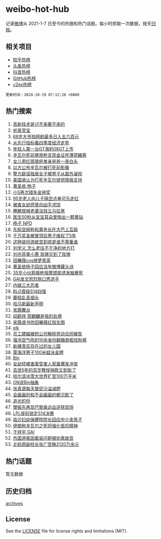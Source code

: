 # weibo-hot-hub

记录[微博](https://www.weibo.com)从 2021-1-7 日至今的热搜和热门话题。每小时抓取一次数据，按天[归档](archives)。

## 相关项目

- [知乎热榜](https://github.com/lonnyzhang423/zhihu-hot-hub)
- [头条热榜](https://github.com/lonnyzhang423/toutiao-hot-hub)
- [抖音热榜](https://github.com/lonnyzhang423/douyin-hot-hub)
- [GitHub热榜](https://github.com/lonnyzhang423/github-hot-hub)
- [v2ex热榜](https://github.com/lonnyzhang423/v2ex-hot-hub)


`更新时间：2024-10-19 07:12:26 +0800`

## 热门搜索

1. [高新技术是讨不来要不来的](https://m.weibo.cn/search?containerid=100103type%3D1%26t%3D10%26q%3D%23%E9%AB%98%E6%96%B0%E6%8A%80%E6%9C%AF%E6%98%AF%E8%AE%A8%E4%B8%8D%E6%9D%A5%E8%A6%81%E4%B8%8D%E6%9D%A5%E7%9A%84%23&stream_entry_id=51&isnewpage=1&extparam=seat%3D1%26filter_type%3Drealtimehot%26stream_entry_id%3D51%26c_type%3D51%26q%3D%2523%25E9%25AB%2598%25E6%2596%25B0%25E6%258A%2580%25E6%259C%25AF%25E6%2598%25AF%25E8%25AE%25A8%25E4%25B8%258D%25E6%259D%25A5%25E8%25A6%2581%25E4%25B8%258D%25E6%259D%25A5%25E7%259A%2584%2523%26dgr%3D0%26cate%3D10103%26pos%3D0%26display_time%3D1729293145%26pre_seqid%3D172929314502802373003144)
1. [听泉赏宝](https://m.weibo.cn/search?containerid=100103type%3D1%26t%3D10%26q%3D%23%E5%90%AC%E6%B3%89%E8%B5%8F%E5%AE%9D%23&stream_entry_id=31&isnewpage=1&extparam=seat%3D1%26filter_type%3Drealtimehot%26c_type%3D31%26pos%3D0%26cate%3D5001%26lcate%3D5001%26flag%3D2%26stream_entry_id%3D31%26q%3D%2523%25E5%2590%25AC%25E6%25B3%2589%25E8%25B5%258F%25E5%25AE%259D%2523%26dgr%3D0%26band_rank%3D1%26realpos%3D1%26display_time%3D1729293145%26pre_seqid%3D172929314502802373003144)
1. [68岁大爷拍网剧最多日入五六百元](https://m.weibo.cn/search?containerid=100103type%3D1%26t%3D10%26q%3D%2368%E5%B2%81%E5%A4%A7%E7%88%B7%E6%8B%8D%E7%BD%91%E5%89%A7%E6%9C%80%E5%A4%9A%E6%97%A5%E5%85%A5%E4%BA%94%E5%85%AD%E7%99%BE%E5%85%83%23&stream_entry_id=31&isnewpage=1&extparam=seat%3D1%26filter_type%3Drealtimehot%26c_type%3D31%26pos%3D1%26cate%3D5001%26lcate%3D5001%26flag%3D1%26stream_entry_id%3D31%26q%3D%252368%25E5%25B2%2581%25E5%25A4%25A7%25E7%2588%25B7%25E6%258B%258D%25E7%25BD%2591%25E5%2589%25A7%25E6%259C%2580%25E5%25A4%259A%25E6%2597%25A5%25E5%2585%25A5%25E4%25BA%2594%25E5%2585%25AD%25E7%2599%25BE%25E5%2585%2583%2523%26dgr%3D0%26band_rank%3D2%26realpos%3D2%26display_time%3D1729293145%26pre_seqid%3D172929314502802373003144)
1. [从先行指标看四季度经济走势](https://m.weibo.cn/search?containerid=100103type%3D1%26t%3D10%26q%3D%23%E4%BB%8E%E5%85%88%E8%A1%8C%E6%8C%87%E6%A0%87%E7%9C%8B%E5%9B%9B%E5%AD%A3%E5%BA%A6%E7%BB%8F%E6%B5%8E%E8%B5%B0%E5%8A%BF%23&stream_entry_id=31&isnewpage=1&extparam=seat%3D1%26filter_type%3Drealtimehot%26c_type%3D31%26pos%3D2%26cate%3D5001%26lcate%3D5001%26flag%3D0%26stream_entry_id%3D31%26q%3D%2523%25E4%25BB%258E%25E5%2585%2588%25E8%25A1%258C%25E6%258C%2587%25E6%25A0%2587%25E7%259C%258B%25E5%259B%259B%25E5%25AD%25A3%25E5%25BA%25A6%25E7%25BB%258F%25E6%25B5%258E%25E8%25B5%25B0%25E5%258A%25BF%2523%26dgr%3D0%26band_rank%3D3%26realpos%3D3%26display_time%3D1729293145%26pre_seqid%3D172929314502802373003144)
1. [年轻人第一台GT海豹06GT上市](https://m.weibo.cn/search?containerid=100103type%3D1%26t%3D10%26q%3D%23%E5%B9%B4%E8%BD%BB%E4%BA%BA%E7%AC%AC%E4%B8%80%E5%8F%B0GT%E6%B5%B7%E8%B1%B906GT%E4%B8%8A%E5%B8%82%23&stream_entry_id=31&isnewpage=1&extparam=seat%3D1%26filter_type%3Drealtimehot%26c_type%3D31%26pos%3D3%26is_ad_pos%3D1%26lcate%3D5001%26stream_entry_id%3D31%26cate%3D5001%26q%3D%2523%25E5%25B9%25B4%25E8%25BD%25BB%25E4%25BA%25BA%25E7%25AC%25AC%25E4%25B8%2580%25E5%258F%25B0GT%25E6%25B5%25B7%25E8%25B1%25B906GT%25E4%25B8%258A%25E5%25B8%2582%2523%26dgr%3D0%26band_rank%3D4%26adid%3D259723%26topic_ad%3D1%26display_time%3D1729293145%26pre_seqid%3D172929314502802373003144)
1. [辛瓦尔死前携带枪支现金证件薄荷糖等](https://m.weibo.cn/search?containerid=100103type%3D1%26t%3D10%26q%3D%23%E8%BE%9B%E7%93%A6%E5%B0%94%E6%AD%BB%E5%89%8D%E6%90%BA%E5%B8%A6%E6%9E%AA%E6%94%AF%E7%8E%B0%E9%87%91%E8%AF%81%E4%BB%B6%E8%96%84%E8%8D%B7%E7%B3%96%E7%AD%89%23&stream_entry_id=31&isnewpage=1&extparam=seat%3D1%26filter_type%3Drealtimehot%26c_type%3D31%26pos%3D4%26cate%3D5001%26lcate%3D5001%26flag%3D2%26stream_entry_id%3D31%26q%3D%2523%25E8%25BE%259B%25E7%2593%25A6%25E5%25B0%2594%25E6%25AD%25BB%25E5%2589%258D%25E6%2590%25BA%25E5%25B8%25A6%25E6%259E%25AA%25E6%2594%25AF%25E7%258E%25B0%25E9%2587%2591%25E8%25AF%2581%25E4%25BB%25B6%25E8%2596%2584%25E8%258D%25B7%25E7%25B3%2596%25E7%25AD%2589%2523%26dgr%3D0%26band_rank%3D4%26realpos%3D4%26display_time%3D1729293145%26pre_seqid%3D172929314502802373003144)
1. [女儿患红斑狼疮单亲爸爸一夜白头](https://m.weibo.cn/search?containerid=100103type%3D1%26t%3D10%26q%3D%23%E5%A5%B3%E5%84%BF%E6%82%A3%E7%BA%A2%E6%96%91%E7%8B%BC%E7%96%AE%E5%8D%95%E4%BA%B2%E7%88%B8%E7%88%B8%E4%B8%80%E5%A4%9C%E7%99%BD%E5%A4%B4%23&stream_entry_id=31&isnewpage=1&extparam=seat%3D1%26filter_type%3Drealtimehot%26c_type%3D31%26pos%3D5%26cate%3D5001%26lcate%3D5001%26flag%3D1%26stream_entry_id%3D31%26q%3D%2523%25E5%25A5%25B3%25E5%2584%25BF%25E6%2582%25A3%25E7%25BA%25A2%25E6%2596%2591%25E7%258B%25BC%25E7%2596%25AE%25E5%258D%2595%25E4%25BA%25B2%25E7%2588%25B8%25E7%2588%25B8%25E4%25B8%2580%25E5%25A4%259C%25E7%2599%25BD%25E5%25A4%25B4%2523%26dgr%3D0%26band_rank%3D5%26realpos%3D5%26display_time%3D1729293145%26pre_seqid%3D172929314502802373003144)
1. [以方公布辛瓦尔被打死前影像](https://m.weibo.cn/search?containerid=100103type%3D1%26t%3D10%26q%3D%23%E4%BB%A5%E6%96%B9%E5%85%AC%E5%B8%83%E8%BE%9B%E7%93%A6%E5%B0%94%E8%A2%AB%E6%89%93%E6%AD%BB%E5%89%8D%E5%BD%B1%E5%83%8F%23&stream_entry_id=31&isnewpage=1&extparam=seat%3D1%26filter_type%3Drealtimehot%26c_type%3D31%26pos%3D6%26cate%3D5001%26lcate%3D5001%26flag%3D0%26stream_entry_id%3D31%26q%3D%2523%25E4%25BB%25A5%25E6%2596%25B9%25E5%2585%25AC%25E5%25B8%2583%25E8%25BE%259B%25E7%2593%25A6%25E5%25B0%2594%25E8%25A2%25AB%25E6%2589%2593%25E6%25AD%25BB%25E5%2589%258D%25E5%25BD%25B1%25E5%2583%258F%2523%26dgr%3D0%26band_rank%3D6%26realpos%3D6%26display_time%3D1729293145%26pre_seqid%3D172929314502802373003144)
1. [警方辟谣独居女子被男子从窗外凝视](https://m.weibo.cn/search?containerid=100103type%3D1%26t%3D10%26q%3D%23%E8%AD%A6%E6%96%B9%E8%BE%9F%E8%B0%A3%E7%8B%AC%E5%B1%85%E5%A5%B3%E5%AD%90%E8%A2%AB%E7%94%B7%E5%AD%90%E4%BB%8E%E7%AA%97%E5%A4%96%E5%87%9D%E8%A7%86%23&stream_entry_id=31&isnewpage=1&extparam=seat%3D1%26filter_type%3Drealtimehot%26c_type%3D31%26pos%3D7%26is_ad_pos%3D1%26lcate%3D5001%26stream_entry_id%3D31%26q%3D%2523%25E8%25AD%25A6%25E6%2596%25B9%25E8%25BE%259F%25E8%25B0%25A3%25E7%258B%25AC%25E5%25B1%2585%25E5%25A5%25B3%25E5%25AD%2590%25E8%25A2%25AB%25E7%2594%25B7%25E5%25AD%2590%25E4%25BB%258E%25E7%25AA%2597%25E5%25A4%2596%25E5%2587%259D%25E8%25A7%2586%2523%26dgr%3D0%26band_rank%3D7%26adid%3D259717%26cate%3D5001%26display_time%3D1729293145%26pre_seqid%3D172929314502802373003144)
1. [美国承认为打死辛瓦尔提供情报支持](https://m.weibo.cn/search?containerid=100103type%3D1%26t%3D10%26q%3D%23%E7%BE%8E%E5%9B%BD%E6%89%BF%E8%AE%A4%E4%B8%BA%E6%89%93%E6%AD%BB%E8%BE%9B%E7%93%A6%E5%B0%94%E6%8F%90%E4%BE%9B%E6%83%85%E6%8A%A5%E6%94%AF%E6%8C%81%23&stream_entry_id=31&isnewpage=1&extparam=seat%3D1%26filter_type%3Drealtimehot%26c_type%3D31%26pos%3D8%26cate%3D5001%26lcate%3D5001%26flag%3D0%26stream_entry_id%3D31%26q%3D%2523%25E7%25BE%258E%25E5%259B%25BD%25E6%2589%25BF%25E8%25AE%25A4%25E4%25B8%25BA%25E6%2589%2593%25E6%25AD%25BB%25E8%25BE%259B%25E7%2593%25A6%25E5%25B0%2594%25E6%258F%2590%25E4%25BE%259B%25E6%2583%2585%25E6%258A%25A5%25E6%2594%25AF%25E6%258C%2581%2523%26dgr%3D0%26band_rank%3D7%26realpos%3D7%26display_time%3D1729293145%26pre_seqid%3D172929314502802373003144)
1. [黄圣依 杨子](https://m.weibo.cn/search?containerid=100103type%3D1%26t%3D10%26q%3D%E9%BB%84%E5%9C%A3%E4%BE%9D+%E6%9D%A8%E5%AD%90&stream_entry_id=31&isnewpage=1&extparam=seat%3D1%26filter_type%3Drealtimehot%26c_type%3D31%26pos%3D9%26cate%3D5001%26lcate%3D5001%26flag%3D0%26stream_entry_id%3D31%26q%3D%25E9%25BB%2584%25E5%259C%25A3%25E4%25BE%259D%2520%25E6%259D%25A8%25E5%25AD%2590%26dgr%3D0%26band_rank%3D8%26realpos%3D8%26display_time%3D1729293145%26pre_seqid%3D172929314502802373003144)
1. [小S再次错失金钟奖](https://m.weibo.cn/search?containerid=100103type%3D1%26t%3D10%26q%3D%23%E5%B0%8FS%E5%86%8D%E6%AC%A1%E9%94%99%E5%A4%B1%E9%87%91%E9%92%9F%E5%A5%96%23&stream_entry_id=31&isnewpage=1&extparam=seat%3D1%26filter_type%3Drealtimehot%26c_type%3D31%26pos%3D10%26cate%3D5001%26lcate%3D5001%26flag%3D0%26stream_entry_id%3D31%26q%3D%2523%25E5%25B0%258FS%25E5%2586%258D%25E6%25AC%25A1%25E9%2594%2599%25E5%25A4%25B1%25E9%2587%2591%25E9%2592%259F%25E5%25A5%2596%2523%26dgr%3D0%26band_rank%3D9%26realpos%3D9%26display_time%3D1729293145%26pre_seqid%3D172929314502802373003144)
1. [95岁老人向儿子隔空点单可乐走红](https://m.weibo.cn/search?containerid=100103type%3D1%26t%3D10%26q%3D%2395%E5%B2%81%E8%80%81%E4%BA%BA%E5%90%91%E5%84%BF%E5%AD%90%E9%9A%94%E7%A9%BA%E7%82%B9%E5%8D%95%E5%8F%AF%E4%B9%90%E8%B5%B0%E7%BA%A2%23&stream_entry_id=31&isnewpage=1&extparam=seat%3D1%26filter_type%3Drealtimehot%26c_type%3D31%26pos%3D11%26cate%3D5001%26lcate%3D5001%26flag%3D32768%26stream_entry_id%3D31%26q%3D%252395%25E5%25B2%2581%25E8%2580%2581%25E4%25BA%25BA%25E5%2590%2591%25E5%2584%25BF%25E5%25AD%2590%25E9%259A%2594%25E7%25A9%25BA%25E7%2582%25B9%25E5%258D%2595%25E5%258F%25AF%25E4%25B9%2590%25E8%25B5%25B0%25E7%25BA%25A2%2523%26dgr%3D0%26band_rank%3D10%26realpos%3D10%26display_time%3D1729293145%26pre_seqid%3D172929314502802373003144)
1. [被害女幼师曾向凶手求饶](https://m.weibo.cn/search?containerid=100103type%3D1%26t%3D10%26q%3D%23%E8%A2%AB%E5%AE%B3%E5%A5%B3%E5%B9%BC%E5%B8%88%E6%9B%BE%E5%90%91%E5%87%B6%E6%89%8B%E6%B1%82%E9%A5%B6%23&stream_entry_id=31&isnewpage=1&extparam=seat%3D1%26filter_type%3Drealtimehot%26c_type%3D31%26pos%3D12%26cate%3D5001%26lcate%3D5001%26flag%3D2%26stream_entry_id%3D31%26q%3D%2523%25E8%25A2%25AB%25E5%25AE%25B3%25E5%25A5%25B3%25E5%25B9%25BC%25E5%25B8%2588%25E6%259B%25BE%25E5%2590%2591%25E5%2587%25B6%25E6%2589%258B%25E6%25B1%2582%25E9%25A5%25B6%2523%26dgr%3D0%26band_rank%3D11%26realpos%3D11%26display_time%3D1729293145%26pre_seqid%3D172929314502802373003144)
1. [睡醒就喊老婆没钱立马拉黑](https://m.weibo.cn/search?containerid=100103type%3D1%26t%3D10%26q%3D%23%E7%9D%A1%E9%86%92%E5%B0%B1%E5%96%8A%E8%80%81%E5%A9%86%E6%B2%A1%E9%92%B1%E7%AB%8B%E9%A9%AC%E6%8B%89%E9%BB%91%23&stream_entry_id=31&isnewpage=1&extparam=seat%3D1%26filter_type%3Drealtimehot%26c_type%3D31%26pos%3D13%26cate%3D5001%26lcate%3D5001%26flag%3D2%26stream_entry_id%3D31%26q%3D%2523%25E7%259D%25A1%25E9%2586%2592%25E5%25B0%25B1%25E5%2596%258A%25E8%2580%2581%25E5%25A9%2586%25E6%25B2%25A1%25E9%2592%25B1%25E7%25AB%258B%25E9%25A9%25AC%25E6%258B%2589%25E9%25BB%2591%2523%26dgr%3D0%26band_rank%3D12%26realpos%3D12%26display_time%3D1729293145%26pre_seqid%3D172929314502802373003144)
1. [医生50秒从宝宝耳朵里掏出一颗黄钻](https://m.weibo.cn/search?containerid=100103type%3D1%26t%3D10%26q%3D%23%E5%8C%BB%E7%94%9F50%E7%A7%92%E4%BB%8E%E5%AE%9D%E5%AE%9D%E8%80%B3%E6%9C%B5%E9%87%8C%E6%8E%8F%E5%87%BA%E4%B8%80%E9%A2%97%E9%BB%84%E9%92%BB%23&stream_entry_id=31&isnewpage=1&extparam=seat%3D1%26filter_type%3Drealtimehot%26c_type%3D31%26pos%3D14%26cate%3D5001%26lcate%3D5001%26flag%3D2%26stream_entry_id%3D31%26q%3D%2523%25E5%258C%25BB%25E7%2594%259F50%25E7%25A7%2592%25E4%25BB%258E%25E5%25AE%259D%25E5%25AE%259D%25E8%2580%25B3%25E6%259C%25B5%25E9%2587%258C%25E6%258E%258F%25E5%2587%25BA%25E4%25B8%2580%25E9%25A2%2597%25E9%25BB%2584%25E9%2592%25BB%2523%26dgr%3D0%26band_rank%3D13%26realpos%3D13%26display_time%3D1729293145%26pre_seqid%3D172929314502802373003144)
1. [杨子 NPD](https://m.weibo.cn/search?containerid=100103type%3D1%26t%3D10%26q%3D%E6%9D%A8%E5%AD%90+NPD&stream_entry_id=31&isnewpage=1&extparam=seat%3D1%26filter_type%3Drealtimehot%26c_type%3D31%26pos%3D15%26cate%3D5001%26lcate%3D5001%26flag%3D2%26stream_entry_id%3D31%26q%3D%25E6%259D%25A8%25E5%25AD%2590%2520NPD%26dgr%3D0%26band_rank%3D14%26realpos%3D14%26display_time%3D1729293145%26pre_seqid%3D172929314502802373003144)
1. [东航空姐称和乘务长在大巴上互殴](https://m.weibo.cn/search?containerid=100103type%3D1%26t%3D10%26q%3D%23%E4%B8%9C%E8%88%AA%E7%A9%BA%E5%A7%90%E7%A7%B0%E5%92%8C%E4%B9%98%E5%8A%A1%E9%95%BF%E5%9C%A8%E5%A4%A7%E5%B7%B4%E4%B8%8A%E4%BA%92%E6%AE%B4%23&stream_entry_id=31&isnewpage=1&extparam=seat%3D1%26filter_type%3Drealtimehot%26c_type%3D31%26pos%3D16%26cate%3D5001%26lcate%3D5001%26flag%3D2%26stream_entry_id%3D31%26q%3D%2523%25E4%25B8%259C%25E8%2588%25AA%25E7%25A9%25BA%25E5%25A7%2590%25E7%25A7%25B0%25E5%2592%258C%25E4%25B9%2598%25E5%258A%25A1%25E9%2595%25BF%25E5%259C%25A8%25E5%25A4%25A7%25E5%25B7%25B4%25E4%25B8%258A%25E4%25BA%2592%25E6%25AE%25B4%2523%26dgr%3D0%26band_rank%3D15%26realpos%3D15%26display_time%3D1729293145%26pre_seqid%3D172929314502802373003144)
1. [千万奖金被冒领后男子维权了5年](https://m.weibo.cn/search?containerid=100103type%3D1%26t%3D10%26q%3D%23%E5%8D%83%E4%B8%87%E5%A5%96%E9%87%91%E8%A2%AB%E5%86%92%E9%A2%86%E5%90%8E%E7%94%B7%E5%AD%90%E7%BB%B4%E6%9D%83%E4%BA%865%E5%B9%B4%23&stream_entry_id=31&isnewpage=1&extparam=seat%3D1%26filter_type%3Drealtimehot%26c_type%3D31%26pos%3D17%26cate%3D5001%26lcate%3D5001%26flag%3D0%26stream_entry_id%3D31%26q%3D%2523%25E5%258D%2583%25E4%25B8%2587%25E5%25A5%2596%25E9%2587%2591%25E8%25A2%25AB%25E5%2586%2592%25E9%25A2%2586%25E5%2590%258E%25E7%2594%25B7%25E5%25AD%2590%25E7%25BB%25B4%25E6%259D%2583%25E4%25BA%25865%25E5%25B9%25B4%2523%26dgr%3D0%26band_rank%3D16%26realpos%3D16%26display_time%3D1729293145%26pre_seqid%3D172929314502802373003144)
1. [这种装扮游故宫到底是谁不尊重谁](https://m.weibo.cn/search?containerid=100103type%3D1%26t%3D10%26q%3D%23%E8%BF%99%E7%A7%8D%E8%A3%85%E6%89%AE%E6%B8%B8%E6%95%85%E5%AE%AB%E5%88%B0%E5%BA%95%E6%98%AF%E8%B0%81%E4%B8%8D%E5%B0%8A%E9%87%8D%E8%B0%81%23&stream_entry_id=31&isnewpage=1&extparam=seat%3D1%26filter_type%3Drealtimehot%26c_type%3D31%26pos%3D18%26cate%3D5001%26lcate%3D5001%26flag%3D0%26stream_entry_id%3D31%26q%3D%2523%25E8%25BF%2599%25E7%25A7%258D%25E8%25A3%2585%25E6%2589%25AE%25E6%25B8%25B8%25E6%2595%2585%25E5%25AE%25AB%25E5%2588%25B0%25E5%25BA%2595%25E6%2598%25AF%25E8%25B0%2581%25E4%25B8%258D%25E5%25B0%258A%25E9%2587%258D%25E8%25B0%2581%2523%26dgr%3D0%26band_rank%3D17%26realpos%3D17%26display_time%3D1729293145%26pre_seqid%3D172929314502802373003144)
1. [刘学义 怎么老往不干净的地方打](https://m.weibo.cn/search?containerid=100103type%3D1%26t%3D10%26q%3D%E5%88%98%E5%AD%A6%E4%B9%89+%E6%80%8E%E4%B9%88%E8%80%81%E5%BE%80%E4%B8%8D%E5%B9%B2%E5%87%80%E7%9A%84%E5%9C%B0%E6%96%B9%E6%89%93&stream_entry_id=31&isnewpage=1&extparam=seat%3D1%26filter_type%3Drealtimehot%26c_type%3D31%26pos%3D19%26cate%3D5001%26lcate%3D5001%26flag%3D2%26stream_entry_id%3D31%26q%3D%25E5%2588%2598%25E5%25AD%25A6%25E4%25B9%2589%2520%25E6%2580%258E%25E4%25B9%2588%25E8%2580%2581%25E5%25BE%2580%25E4%25B8%258D%25E5%25B9%25B2%25E5%2587%2580%25E7%259A%2584%25E5%259C%25B0%25E6%2596%25B9%25E6%2589%2593%26dgr%3D0%26band_rank%3D18%26realpos%3D18%26display_time%3D1729293145%26pre_seqid%3D172929314502802373003144)
1. [刘亦菲章小蕙 玫瑰见到了玫瑰](https://m.weibo.cn/search?containerid=100103type%3D1%26t%3D10%26q%3D%E5%88%98%E4%BA%A6%E8%8F%B2%E7%AB%A0%E5%B0%8F%E8%95%99+%E7%8E%AB%E7%91%B0%E8%A7%81%E5%88%B0%E4%BA%86%E7%8E%AB%E7%91%B0&stream_entry_id=31&isnewpage=1&extparam=seat%3D1%26filter_type%3Drealtimehot%26c_type%3D31%26pos%3D20%26cate%3D5001%26lcate%3D5001%26flag%3D0%26stream_entry_id%3D31%26q%3D%25E5%2588%2598%25E4%25BA%25A6%25E8%258F%25B2%25E7%25AB%25A0%25E5%25B0%258F%25E8%2595%2599%2520%25E7%258E%25AB%25E7%2591%25B0%25E8%25A7%2581%25E5%2588%25B0%25E4%25BA%2586%25E7%258E%25AB%25E7%2591%25B0%26dgr%3D0%26band_rank%3D19%26realpos%3D19%26display_time%3D1729293145%26pre_seqid%3D172929314502802373003144)
1. [田曦薇cos绮梦青鸾](https://m.weibo.cn/search?containerid=100103type%3D1%26t%3D10%26q%3D%23%E7%94%B0%E6%9B%A6%E8%96%87cos%E7%BB%AE%E6%A2%A6%E9%9D%92%E9%B8%BE%23&stream_entry_id=31&isnewpage=1&extparam=seat%3D1%26filter_type%3Drealtimehot%26c_type%3D31%26pos%3D21%26cate%3D5001%26lcate%3D5001%26flag%3D0%26stream_entry_id%3D31%26q%3D%2523%25E7%2594%25B0%25E6%259B%25A6%25E8%2596%2587cos%25E7%25BB%25AE%25E6%25A2%25A6%25E9%259D%2592%25E9%25B8%25BE%2523%26dgr%3D0%26band_rank%3D20%26realpos%3D20%26display_time%3D1729293145%26pre_seqid%3D172929314502802373003144)
1. [黄圣依杨子回应当年微博藏头诗](https://m.weibo.cn/search?containerid=100103type%3D1%26t%3D10%26q%3D%E9%BB%84%E5%9C%A3%E4%BE%9D%E6%9D%A8%E5%AD%90%E5%9B%9E%E5%BA%94%E5%BD%93%E5%B9%B4%E5%BE%AE%E5%8D%9A%E8%97%8F%E5%A4%B4%E8%AF%97&stream_entry_id=31&isnewpage=1&extparam=seat%3D1%26filter_type%3Drealtimehot%26c_type%3D31%26pos%3D22%26cate%3D5001%26lcate%3D5001%26flag%3D2%26stream_entry_id%3D31%26q%3D%25E9%25BB%2584%25E5%259C%25A3%25E4%25BE%259D%25E6%259D%25A8%25E5%25AD%2590%25E5%259B%259E%25E5%25BA%2594%25E5%25BD%2593%25E5%25B9%25B4%25E5%25BE%25AE%25E5%258D%259A%25E8%2597%258F%25E5%25A4%25B4%25E8%25AF%2597%26dgr%3D0%26band_rank%3D21%26realpos%3D21%26display_time%3D1729293145%26pre_seqid%3D172929314502802373003144)
1. [35岁小伙筋膜枪按摩颈部诱发脑梗死](https://m.weibo.cn/search?containerid=100103type%3D1%26t%3D10%26q%3D%2335%E5%B2%81%E5%B0%8F%E4%BC%99%E7%AD%8B%E8%86%9C%E6%9E%AA%E6%8C%89%E6%91%A9%E9%A2%88%E9%83%A8%E8%AF%B1%E5%8F%91%E8%84%91%E6%A2%97%E6%AD%BB%23&stream_entry_id=31&isnewpage=1&extparam=seat%3D1%26filter_type%3Drealtimehot%26c_type%3D31%26pos%3D23%26cate%3D5001%26lcate%3D5001%26flag%3D0%26stream_entry_id%3D31%26q%3D%252335%25E5%25B2%2581%25E5%25B0%258F%25E4%25BC%2599%25E7%25AD%258B%25E8%2586%259C%25E6%259E%25AA%25E6%258C%2589%25E6%2591%25A9%25E9%25A2%2588%25E9%2583%25A8%25E8%25AF%25B1%25E5%258F%2591%25E8%2584%2591%25E6%25A2%2597%25E6%25AD%25BB%2523%26dgr%3D0%26band_rank%3D22%26realpos%3D22%26display_time%3D1729293145%26pre_seqid%3D172929314502802373003144)
1. [GAI发文怒怼脱口秀选手](https://m.weibo.cn/search?containerid=100103type%3D1%26t%3D10%26q%3D%23GAI%E5%8F%91%E6%96%87%E6%80%92%E6%80%BC%E8%84%B1%E5%8F%A3%E7%A7%80%E9%80%89%E6%89%8B%23&stream_entry_id=31&isnewpage=1&extparam=seat%3D1%26filter_type%3Drealtimehot%26c_type%3D31%26pos%3D24%26cate%3D5001%26lcate%3D5001%26flag%3D0%26stream_entry_id%3D31%26q%3D%2523GAI%25E5%258F%2591%25E6%2596%2587%25E6%2580%2592%25E6%2580%25BC%25E8%2584%25B1%25E5%258F%25A3%25E7%25A7%2580%25E9%2580%2589%25E6%2589%258B%2523%26dgr%3D0%26band_rank%3D23%26realpos%3D23%26display_time%3D1729293145%26pre_seqid%3D172929314502802373003144)
1. [内娱三大忍者](https://m.weibo.cn/search?containerid=100103type%3D1%26t%3D10%26q%3D%E5%86%85%E5%A8%B1%E4%B8%89%E5%A4%A7%E5%BF%8D%E8%80%85&stream_entry_id=31&isnewpage=1&extparam=seat%3D1%26filter_type%3Drealtimehot%26c_type%3D31%26pos%3D25%26cate%3D5001%26lcate%3D5001%26flag%3D0%26stream_entry_id%3D31%26q%3D%25E5%2586%2585%25E5%25A8%25B1%25E4%25B8%2589%25E5%25A4%25A7%25E5%25BF%258D%25E8%2580%2585%26dgr%3D0%26band_rank%3D24%26realpos%3D24%26display_time%3D1729293145%26pre_seqid%3D172929314502802373003144)
1. [BLG晋级S14四强](https://m.weibo.cn/search?containerid=100103type%3D1%26t%3D10%26q%3DBLG%E6%99%8B%E7%BA%A7S14%E5%9B%9B%E5%BC%BA&stream_entry_id=31&isnewpage=1&extparam=seat%3D1%26filter_type%3Drealtimehot%26c_type%3D31%26pos%3D26%26cate%3D5001%26lcate%3D5001%26flag%3D0%26stream_entry_id%3D31%26q%3DBLG%25E6%2599%258B%25E7%25BA%25A7S14%25E5%259B%259B%25E5%25BC%25BA%26dgr%3D0%26band_rank%3D25%26realpos%3D25%26display_time%3D1729293145%26pre_seqid%3D172929314502802373003144)
1. [鹿晗乱丢烟头](https://m.weibo.cn/search?containerid=100103type%3D1%26t%3D10%26q%3D%23%E9%B9%BF%E6%99%97%E4%B9%B1%E4%B8%A2%E7%83%9F%E5%A4%B4%23&stream_entry_id=31&isnewpage=1&extparam=seat%3D1%26filter_type%3Drealtimehot%26c_type%3D31%26pos%3D27%26cate%3D5001%26lcate%3D5001%26flag%3D0%26stream_entry_id%3D31%26q%3D%2523%25E9%25B9%25BF%25E6%2599%2597%25E4%25B9%25B1%25E4%25B8%25A2%25E7%2583%259F%25E5%25A4%25B4%2523%26dgr%3D0%26band_rank%3D26%26realpos%3D26%26display_time%3D1729293145%26pre_seqid%3D172929314502802373003144)
1. [哈马斯最新声明](https://m.weibo.cn/search?containerid=100103type%3D1%26t%3D10%26q%3D%23%E5%93%88%E9%A9%AC%E6%96%AF%E6%9C%80%E6%96%B0%E5%A3%B0%E6%98%8E%23&stream_entry_id=31&isnewpage=1&extparam=seat%3D1%26filter_type%3Drealtimehot%26c_type%3D31%26pos%3D28%26cate%3D5001%26lcate%3D5001%26flag%3D0%26stream_entry_id%3D31%26q%3D%2523%25E5%2593%2588%25E9%25A9%25AC%25E6%2596%25AF%25E6%259C%2580%25E6%2596%25B0%25E5%25A3%25B0%25E6%2598%258E%2523%26dgr%3D0%26band_rank%3D27%26realpos%3D27%26display_time%3D1729293145%26pre_seqid%3D172929314502802373003144)
1. [宋茜舞台](https://m.weibo.cn/search?containerid=100103type%3D1%26t%3D10%26q%3D%E5%AE%8B%E8%8C%9C%E8%88%9E%E5%8F%B0&stream_entry_id=31&isnewpage=1&extparam=seat%3D1%26filter_type%3Drealtimehot%26c_type%3D31%26pos%3D29%26cate%3D5001%26lcate%3D5001%26flag%3D0%26stream_entry_id%3D31%26q%3D%25E5%25AE%258B%25E8%258C%259C%25E8%2588%259E%25E5%258F%25B0%26dgr%3D0%26band_rank%3D28%26realpos%3D28%26display_time%3D1729293145%26pre_seqid%3D172929314502802373003144)
1. [阎鹤祥 郭麒麟是我的处境](https://m.weibo.cn/search?containerid=100103type%3D1%26t%3D10%26q%3D%E9%98%8E%E9%B9%A4%E7%A5%A5+%E9%83%AD%E9%BA%92%E9%BA%9F%E6%98%AF%E6%88%91%E7%9A%84%E5%A4%84%E5%A2%83&stream_entry_id=31&isnewpage=1&extparam=seat%3D1%26filter_type%3Drealtimehot%26c_type%3D31%26pos%3D30%26cate%3D5001%26lcate%3D5001%26flag%3D0%26stream_entry_id%3D31%26q%3D%25E9%2598%258E%25E9%25B9%25A4%25E7%25A5%25A5%2520%25E9%2583%25AD%25E9%25BA%2592%25E9%25BA%259F%25E6%2598%25AF%25E6%2588%2591%25E7%259A%2584%25E5%25A4%2584%25E5%25A2%2583%26dgr%3D0%26band_rank%3D29%26realpos%3D29%26display_time%3D1729293145%26pre_seqid%3D172929314502802373003144)
1. [宋茜虞书欣田曦薇红毯生图](https://m.weibo.cn/search?containerid=100103type%3D1%26t%3D10%26q%3D%23%E5%AE%8B%E8%8C%9C%E8%99%9E%E4%B9%A6%E6%AC%A3%E7%94%B0%E6%9B%A6%E8%96%87%E7%BA%A2%E6%AF%AF%E7%94%9F%E5%9B%BE%23&stream_entry_id=31&isnewpage=1&extparam=seat%3D1%26filter_type%3Drealtimehot%26c_type%3D31%26pos%3D31%26cate%3D5001%26lcate%3D5001%26flag%3D0%26stream_entry_id%3D31%26q%3D%2523%25E5%25AE%258B%25E8%258C%259C%25E8%2599%259E%25E4%25B9%25A6%25E6%25AC%25A3%25E7%2594%25B0%25E6%259B%25A6%25E8%2596%2587%25E7%25BA%25A2%25E6%25AF%25AF%25E7%2594%259F%25E5%259B%25BE%2523%26dgr%3D0%26band_rank%3D30%26realpos%3D30%26display_time%3D1729293145%26pre_seqid%3D172929314502802373003144)
1. [elk](https://m.weibo.cn/search?containerid=100103type%3D1%26t%3D10%26q%3Delk&stream_entry_id=31&isnewpage=1&extparam=seat%3D1%26filter_type%3Drealtimehot%26c_type%3D31%26pos%3D32%26cate%3D5001%26lcate%3D5001%26flag%3D0%26stream_entry_id%3D31%26q%3Delk%26dgr%3D0%26band_rank%3D31%26realpos%3D31%26display_time%3D1729293145%26pre_seqid%3D172929314502802373003144)
1. [员工嫖娼被抓公司解除劳动合同被告](https://m.weibo.cn/search?containerid=100103type%3D1%26t%3D10%26q%3D%23%E5%91%98%E5%B7%A5%E5%AB%96%E5%A8%BC%E8%A2%AB%E6%8A%93%E5%85%AC%E5%8F%B8%E8%A7%A3%E9%99%A4%E5%8A%B3%E5%8A%A8%E5%90%88%E5%90%8C%E8%A2%AB%E5%91%8A%23&stream_entry_id=31&isnewpage=1&extparam=seat%3D1%26filter_type%3Drealtimehot%26c_type%3D31%26pos%3D33%26cate%3D5001%26lcate%3D5001%26flag%3D0%26stream_entry_id%3D31%26q%3D%2523%25E5%2591%2598%25E5%25B7%25A5%25E5%25AB%2596%25E5%25A8%25BC%25E8%25A2%25AB%25E6%258A%2593%25E5%2585%25AC%25E5%258F%25B8%25E8%25A7%25A3%25E9%2599%25A4%25E5%258A%25B3%25E5%258A%25A8%25E5%2590%2588%25E5%2590%258C%25E8%25A2%25AB%25E5%2591%258A%2523%26dgr%3D0%26band_rank%3D32%26realpos%3D32%26display_time%3D1729293145%26pre_seqid%3D172929314502802373003144)
1. [强冷空气吹的10余省份翻箱倒柜找秋裤](https://m.weibo.cn/search?containerid=100103type%3D1%26t%3D10%26q%3D%23%E5%BC%BA%E5%86%B7%E7%A9%BA%E6%B0%94%E5%90%B9%E7%9A%8410%E4%BD%99%E7%9C%81%E4%BB%BD%E7%BF%BB%E7%AE%B1%E5%80%92%E6%9F%9C%E6%89%BE%E7%A7%8B%E8%A3%A4%23&stream_entry_id=31&isnewpage=1&extparam=seat%3D1%26filter_type%3Drealtimehot%26c_type%3D31%26pos%3D34%26cate%3D5001%26lcate%3D5001%26flag%3D1%26stream_entry_id%3D31%26q%3D%2523%25E5%25BC%25BA%25E5%2586%25B7%25E7%25A9%25BA%25E6%25B0%2594%25E5%2590%25B9%25E7%259A%258410%25E4%25BD%2599%25E7%259C%2581%25E4%25BB%25BD%25E7%25BF%25BB%25E7%25AE%25B1%25E5%2580%2592%25E6%259F%259C%25E6%2589%25BE%25E7%25A7%258B%25E8%25A3%25A4%2523%26dgr%3D0%26band_rank%3D33%26realpos%3D33%26display_time%3D1729293145%26pre_seqid%3D172929314502802373003144)
1. [新疆真实存在过的女儿国](https://m.weibo.cn/search?containerid=100103type%3D1%26t%3D10%26q%3D%23%E6%96%B0%E7%96%86%E7%9C%9F%E5%AE%9E%E5%AD%98%E5%9C%A8%E8%BF%87%E7%9A%84%E5%A5%B3%E5%84%BF%E5%9B%BD%23&stream_entry_id=31&isnewpage=1&extparam=seat%3D1%26filter_type%3Drealtimehot%26c_type%3D31%26pos%3D35%26cate%3D5001%26lcate%3D5001%26flag%3D0%26stream_entry_id%3D31%26q%3D%2523%25E6%2596%25B0%25E7%2596%2586%25E7%259C%259F%25E5%25AE%259E%25E5%25AD%2598%25E5%259C%25A8%25E8%25BF%2587%25E7%259A%2584%25E5%25A5%25B3%25E5%2584%25BF%25E5%259B%25BD%2523%26dgr%3D0%26band_rank%3D34%26realpos%3D34%26display_time%3D1729293145%26pre_seqid%3D172929314502802373003144)
1. [覃海洋男子100米蛙泳金牌](https://m.weibo.cn/search?containerid=100103type%3D1%26t%3D10%26q%3D%23%E8%A6%83%E6%B5%B7%E6%B4%8B%E7%94%B7%E5%AD%90100%E7%B1%B3%E8%9B%99%E6%B3%B3%E9%87%91%E7%89%8C%23&stream_entry_id=31&isnewpage=1&extparam=seat%3D1%26filter_type%3Drealtimehot%26c_type%3D31%26pos%3D36%26cate%3D5001%26lcate%3D5001%26flag%3D0%26stream_entry_id%3D31%26q%3D%2523%25E8%25A6%2583%25E6%25B5%25B7%25E6%25B4%258B%25E7%2594%25B7%25E5%25AD%2590100%25E7%25B1%25B3%25E8%259B%2599%25E6%25B3%25B3%25E9%2587%2591%25E7%2589%258C%2523%26dgr%3D0%26band_rank%3D35%26realpos%3D35%26display_time%3D1729293145%26pre_seqid%3D172929314502802373003144)
1. [Bin](https://m.weibo.cn/search?containerid=100103type%3D1%26t%3D10%26q%3DBin&stream_entry_id=31&isnewpage=1&extparam=seat%3D1%26filter_type%3Drealtimehot%26c_type%3D31%26pos%3D37%26cate%3D5001%26lcate%3D5001%26flag%3D0%26stream_entry_id%3D31%26q%3DBin%26dgr%3D0%26band_rank%3D36%26realpos%3D36%26display_time%3D1729293145%26pre_seqid%3D172929314502802373003144)
1. [女幼师被害案受害人家属爆发冲突](https://m.weibo.cn/search?containerid=100103type%3D1%26t%3D10%26q%3D%23%E5%A5%B3%E5%B9%BC%E5%B8%88%E8%A2%AB%E5%AE%B3%E6%A1%88%E5%8F%97%E5%AE%B3%E4%BA%BA%E5%AE%B6%E5%B1%9E%E7%88%86%E5%8F%91%E5%86%B2%E7%AA%81%23&stream_entry_id=31&isnewpage=1&extparam=seat%3D1%26filter_type%3Drealtimehot%26c_type%3D31%26pos%3D38%26cate%3D5001%26lcate%3D5001%26flag%3D1%26stream_entry_id%3D31%26q%3D%2523%25E5%25A5%25B3%25E5%25B9%25BC%25E5%25B8%2588%25E8%25A2%25AB%25E5%25AE%25B3%25E6%25A1%2588%25E5%258F%2597%25E5%25AE%25B3%25E4%25BA%25BA%25E5%25AE%25B6%25E5%25B1%259E%25E7%2588%2586%25E5%258F%2591%25E5%2586%25B2%25E7%25AA%2581%2523%26dgr%3D0%26band_rank%3D37%26realpos%3D37%26display_time%3D1729293145%26pre_seqid%3D172929314502802373003144)
1. [去世5年的百岁教授捐款又到账了](https://m.weibo.cn/search?containerid=100103type%3D1%26t%3D10%26q%3D%23%E5%8E%BB%E4%B8%965%E5%B9%B4%E7%9A%84%E7%99%BE%E5%B2%81%E6%95%99%E6%8E%88%E6%8D%90%E6%AC%BE%E5%8F%88%E5%88%B0%E8%B4%A6%E4%BA%86%23&stream_entry_id=31&isnewpage=1&extparam=seat%3D1%26filter_type%3Drealtimehot%26c_type%3D31%26pos%3D39%26cate%3D5001%26lcate%3D5001%26flag%3D0%26stream_entry_id%3D31%26q%3D%2523%25E5%258E%25BB%25E4%25B8%25965%25E5%25B9%25B4%25E7%259A%2584%25E7%2599%25BE%25E5%25B2%2581%25E6%2595%2599%25E6%258E%2588%25E6%258D%2590%25E6%25AC%25BE%25E5%258F%2588%25E5%2588%25B0%25E8%25B4%25A6%25E4%25BA%2586%2523%26dgr%3D0%26band_rank%3D38%26realpos%3D38%26display_time%3D1729293145%26pre_seqid%3D172929314502802373003144)
1. [哈尔滨冰雪大世界扩至100万平米](https://m.weibo.cn/search?containerid=100103type%3D1%26t%3D10%26q%3D%23%E5%93%88%E5%B0%94%E6%BB%A8%E5%86%B0%E9%9B%AA%E5%A4%A7%E4%B8%96%E7%95%8C%E6%89%A9%E8%87%B3100%E4%B8%87%E5%B9%B3%E7%B1%B3%23&stream_entry_id=31&isnewpage=1&extparam=seat%3D1%26filter_type%3Drealtimehot%26c_type%3D31%26pos%3D40%26cate%3D5001%26lcate%3D5001%26flag%3D0%26stream_entry_id%3D31%26q%3D%2523%25E5%2593%2588%25E5%25B0%2594%25E6%25BB%25A8%25E5%2586%25B0%25E9%259B%25AA%25E5%25A4%25A7%25E4%25B8%2596%25E7%2595%258C%25E6%2589%25A9%25E8%2587%25B3100%25E4%25B8%2587%25E5%25B9%25B3%25E7%25B1%25B3%2523%26dgr%3D0%26band_rank%3D39%26realpos%3D39%26display_time%3D1729293145%26pre_seqid%3D172929314502802373003144)
1. [ON说Bin抽象](https://m.weibo.cn/search?containerid=100103type%3D1%26t%3D10%26q%3D%23ON%E8%AF%B4Bin%E6%8A%BD%E8%B1%A1%23&stream_entry_id=31&isnewpage=1&extparam=seat%3D1%26filter_type%3Drealtimehot%26c_type%3D31%26pos%3D41%26cate%3D5001%26lcate%3D5001%26flag%3D0%26stream_entry_id%3D31%26q%3D%2523ON%25E8%25AF%25B4Bin%25E6%258A%25BD%25E8%25B1%25A1%2523%26dgr%3D0%26band_rank%3D40%26realpos%3D40%26display_time%3D1729293145%26pre_seqid%3D172929314502802373003144)
1. [张真源每天督促沙溢减肥](https://m.weibo.cn/search?containerid=100103type%3D1%26t%3D10%26q%3D%23%E5%BC%A0%E7%9C%9F%E6%BA%90%E6%AF%8F%E5%A4%A9%E7%9D%A3%E4%BF%83%E6%B2%99%E6%BA%A2%E5%87%8F%E8%82%A5%23&stream_entry_id=31&isnewpage=1&extparam=seat%3D1%26filter_type%3Drealtimehot%26c_type%3D31%26pos%3D42%26cate%3D5001%26lcate%3D5001%26flag%3D0%26stream_entry_id%3D31%26q%3D%2523%25E5%25BC%25A0%25E7%259C%259F%25E6%25BA%2590%25E6%25AF%258F%25E5%25A4%25A9%25E7%259D%25A3%25E4%25BF%2583%25E6%25B2%2599%25E6%25BA%25A2%25E5%2587%258F%25E8%2582%25A5%2523%26dgr%3D0%26band_rank%3D41%26realpos%3D41%26display_time%3D1729293145%26pre_seqid%3D172929314502802373003144)
1. [会画画的和不会画画的都沉默了](https://m.weibo.cn/search?containerid=100103type%3D1%26t%3D10%26q%3D%E4%BC%9A%E7%94%BB%E7%94%BB%E7%9A%84%E5%92%8C%E4%B8%8D%E4%BC%9A%E7%94%BB%E7%94%BB%E7%9A%84%E9%83%BD%E6%B2%89%E9%BB%98%E4%BA%86&stream_entry_id=31&isnewpage=1&extparam=seat%3D1%26filter_type%3Drealtimehot%26c_type%3D31%26pos%3D43%26cate%3D5001%26lcate%3D5001%26flag%3D0%26stream_entry_id%3D31%26q%3D%25E4%25BC%259A%25E7%2594%25BB%25E7%2594%25BB%25E7%259A%2584%25E5%2592%258C%25E4%25B8%258D%25E4%25BC%259A%25E7%2594%25BB%25E7%2594%25BB%25E7%259A%2584%25E9%2583%25BD%25E6%25B2%2589%25E9%25BB%2598%25E4%25BA%2586%26dgr%3D0%26band_rank%3D42%26realpos%3D42%26display_time%3D1729293145%26pre_seqid%3D172929314502802373003144)
1. [追光的你](https://m.weibo.cn/search?containerid=100103type%3D1%26t%3D10%26q%3D%23%E8%BF%BD%E5%85%89%E7%9A%84%E4%BD%A0%23&stream_entry_id=31&isnewpage=1&extparam=seat%3D1%26filter_type%3Drealtimehot%26c_type%3D31%26pos%3D44%26cate%3D5001%26lcate%3D5001%26flag%3D0%26stream_entry_id%3D31%26q%3D%2523%25E8%25BF%25BD%25E5%2585%2589%25E7%259A%2584%25E4%25BD%25A0%2523%26dgr%3D0%26band_rank%3D43%26realpos%3D43%26display_time%3D1729293145%26pre_seqid%3D172929314502802373003144)
1. [樊振东再现巴黎奥运会逆转现场](https://m.weibo.cn/search?containerid=100103type%3D1%26t%3D10%26q%3D%23%E6%A8%8A%E6%8C%AF%E4%B8%9C%E5%86%8D%E7%8E%B0%E5%B7%B4%E9%BB%8E%E5%A5%A5%E8%BF%90%E4%BC%9A%E9%80%86%E8%BD%AC%E7%8E%B0%E5%9C%BA%23&stream_entry_id=31&isnewpage=1&extparam=seat%3D1%26filter_type%3Drealtimehot%26c_type%3D31%26pos%3D45%26cate%3D5001%26lcate%3D5001%26flag%3D0%26stream_entry_id%3D31%26q%3D%2523%25E6%25A8%258A%25E6%258C%25AF%25E4%25B8%259C%25E5%2586%258D%25E7%258E%25B0%25E5%25B7%25B4%25E9%25BB%258E%25E5%25A5%25A5%25E8%25BF%2590%25E4%25BC%259A%25E9%2580%2586%25E8%25BD%25AC%25E7%258E%25B0%25E5%259C%25BA%2523%26dgr%3D0%26band_rank%3D44%26realpos%3D44%26display_time%3D1729293145%26pre_seqid%3D172929314502802373003144)
1. [LPL提前锁定S14决赛](https://m.weibo.cn/search?containerid=100103type%3D1%26t%3D10%26q%3DLPL%E6%8F%90%E5%89%8D%E9%94%81%E5%AE%9AS14%E5%86%B3%E8%B5%9B&stream_entry_id=31&isnewpage=1&extparam=seat%3D1%26filter_type%3Drealtimehot%26c_type%3D31%26pos%3D46%26cate%3D5001%26lcate%3D5001%26flag%3D0%26stream_entry_id%3D31%26q%3DLPL%25E6%258F%2590%25E5%2589%258D%25E9%2594%2581%25E5%25AE%259AS14%25E5%2586%25B3%25E8%25B5%259B%26dgr%3D0%26band_rank%3D45%26realpos%3D45%26display_time%3D1729293145%26pre_seqid%3D172929314502802373003144)
1. [临沂妇幼保健院院长回应中介卖孩子](https://m.weibo.cn/search?containerid=100103type%3D1%26t%3D10%26q%3D%23%E4%B8%B4%E6%B2%82%E5%A6%87%E5%B9%BC%E4%BF%9D%E5%81%A5%E9%99%A2%E9%99%A2%E9%95%BF%E5%9B%9E%E5%BA%94%E4%B8%AD%E4%BB%8B%E5%8D%96%E5%AD%A9%E5%AD%90%23&stream_entry_id=31&isnewpage=1&extparam=seat%3D1%26filter_type%3Drealtimehot%26c_type%3D31%26pos%3D47%26cate%3D5001%26lcate%3D5001%26flag%3D1%26stream_entry_id%3D31%26q%3D%2523%25E4%25B8%25B4%25E6%25B2%2582%25E5%25A6%2587%25E5%25B9%25BC%25E4%25BF%259D%25E5%2581%25A5%25E9%2599%25A2%25E9%2599%25A2%25E9%2595%25BF%25E5%259B%259E%25E5%25BA%2594%25E4%25B8%25AD%25E4%25BB%258B%25E5%258D%2596%25E5%25AD%25A9%25E5%25AD%2590%2523%26dgr%3D0%26band_rank%3D46%26realpos%3D46%26display_time%3D1729293145%26pre_seqid%3D172929314502802373003144)
1. [伊朗称辛瓦尔之死将强化抵抗精神](https://m.weibo.cn/search?containerid=100103type%3D1%26t%3D10%26q%3D%23%E4%BC%8A%E6%9C%97%E7%A7%B0%E8%BE%9B%E7%93%A6%E5%B0%94%E4%B9%8B%E6%AD%BB%E5%B0%86%E5%BC%BA%E5%8C%96%E6%8A%B5%E6%8A%97%E7%B2%BE%E7%A5%9E%23&stream_entry_id=31&isnewpage=1&extparam=seat%3D1%26filter_type%3Drealtimehot%26c_type%3D31%26pos%3D48%26cate%3D5001%26lcate%3D5001%26flag%3D0%26stream_entry_id%3D31%26q%3D%2523%25E4%25BC%258A%25E6%259C%2597%25E7%25A7%25B0%25E8%25BE%259B%25E7%2593%25A6%25E5%25B0%2594%25E4%25B9%258B%25E6%25AD%25BB%25E5%25B0%2586%25E5%25BC%25BA%25E5%258C%2596%25E6%258A%25B5%25E6%258A%2597%25E7%25B2%25BE%25E7%25A5%259E%2523%26dgr%3D0%26band_rank%3D47%26realpos%3D47%26display_time%3D1729293145%26pre_seqid%3D172929314502802373003144)
1. [于祥宇 GAI](https://m.weibo.cn/search?containerid=100103type%3D1%26t%3D10%26q%3D%E4%BA%8E%E7%A5%A5%E5%AE%87+GAI&stream_entry_id=31&isnewpage=1&extparam=seat%3D1%26filter_type%3Drealtimehot%26c_type%3D31%26pos%3D49%26cate%3D5001%26lcate%3D5001%26flag%3D0%26stream_entry_id%3D31%26q%3D%25E4%25BA%258E%25E7%25A5%25A5%25E5%25AE%2587%2520GAI%26dgr%3D0%26band_rank%3D48%26realpos%3D48%26display_time%3D1729293145%26pre_seqid%3D172929314502802373003144)
1. [外国游客因着装问题被劝离故宫](https://m.weibo.cn/search?containerid=100103type%3D1%26t%3D10%26q%3D%23%E5%A4%96%E5%9B%BD%E6%B8%B8%E5%AE%A2%E5%9B%A0%E7%9D%80%E8%A3%85%E9%97%AE%E9%A2%98%E8%A2%AB%E5%8A%9D%E7%A6%BB%E6%95%85%E5%AE%AB%23&stream_entry_id=31&isnewpage=1&extparam=seat%3D1%26filter_type%3Drealtimehot%26c_type%3D31%26pos%3D50%26cate%3D5001%26lcate%3D5001%26flag%3D0%26stream_entry_id%3D31%26q%3D%2523%25E5%25A4%2596%25E5%259B%25BD%25E6%25B8%25B8%25E5%25AE%25A2%25E5%259B%25A0%25E7%259D%2580%25E8%25A3%2585%25E9%2597%25AE%25E9%25A2%2598%25E8%25A2%25AB%25E5%258A%259D%25E7%25A6%25BB%25E6%2595%2585%25E5%25AE%25AB%2523%26dgr%3D0%26band_rank%3D49%26realpos%3D49%26display_time%3D1729293145%26pre_seqid%3D172929314502802373003144)
1. [北航原副校长张广受贿2120万余元](https://m.weibo.cn/search?containerid=100103type%3D1%26t%3D10%26q%3D%23%E5%8C%97%E8%88%AA%E5%8E%9F%E5%89%AF%E6%A0%A1%E9%95%BF%E5%BC%A0%E5%B9%BF%E5%8F%97%E8%B4%BF2120%E4%B8%87%E4%BD%99%E5%85%83%23&stream_entry_id=31&isnewpage=1&extparam=seat%3D1%26filter_type%3Drealtimehot%26c_type%3D31%26pos%3D51%26cate%3D5001%26lcate%3D5001%26flag%3D0%26stream_entry_id%3D31%26q%3D%2523%25E5%258C%2597%25E8%2588%25AA%25E5%258E%259F%25E5%2589%25AF%25E6%25A0%25A1%25E9%2595%25BF%25E5%25BC%25A0%25E5%25B9%25BF%25E5%258F%2597%25E8%25B4%25BF2120%25E4%25B8%2587%25E4%25BD%2599%25E5%2585%2583%2523%26dgr%3D0%26band_rank%3D50%26realpos%3D50%26display_time%3D1729293145%26pre_seqid%3D172929314502802373003144)

## 热门话题

暂无数据

## 历史归档

[archives](archives)

## License

See the [LICENSE](LICENSE) file for license rights and limitations (MIT).
